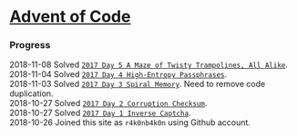 # [Advent of Code](https://adventofcode.com/)
### Progress

2018-11-08 Solved [`2017 Day 5 A Maze of Twisty Trampolines, All Alike`](./2017/Day_5_A_Maze_of_Twisty_Trampolines_All_Alike/).  
2018-11-04 Solved [`2017 Day 4 High-Entropy Passphrases`](./2017/Day_4_High-Entropy_Passphrases/).  
2018-11-03 Solved [`2017 Day 3 Spiral Memory`](./2017/Day_3_Spiral_Memory). Need to remove code duplication.  
2018-10-27 Solved [`2017 Day 2 Corruption Checksum`](./2017/Day_2_Corruption_Checksum).  
2018-10-27 Solved [`2017 Day 1 Inverse Captcha`](./2017/Day_1_Inverse_Captcha).  
2018-10-26 Joined this site as `r4k0nb4k0n` using Github account.
